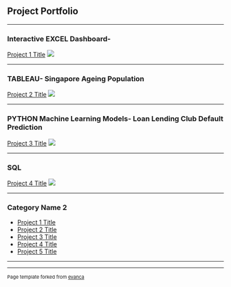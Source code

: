 ## Project Portfolio

---

### Interactive EXCEL Dashboard- 

[Project 1 Title](/sample_page)
<img src="images/dummy_thumbnail.jpg?raw=true"/>

---

### TABLEAU- Singapore Ageing Population 

[Project 2 Title](/pdf/sample_presentation.pdf)
<img src="images/dummy_thumbnail.jpg?raw=true"/>

---

### PYTHON Machine Learning Models- Loan Lending Club Default Prediction

[Project 3 Title](http://example.com/)
<img src="images/dummy_thumbnail.jpg?raw=true"/>

---

### SQL

[Project 4 Title](http://example.com/)
<img src="images/dummy_thumbnail.jpg?raw=true"/>

---

### Category Name 2

- [Project 1 Title](http://example.com/)
- [Project 2 Title](http://example.com/)
- [Project 3 Title](http://example.com/)
- [Project 4 Title](http://example.com/)
- [Project 5 Title](http://example.com/)

---




---
<p style="font-size:11px">Page template forked from <a href="https://github.com/evanca/quick-portfolio">evanca</a></p>
<!-- Remove above link if you don't want to attibute -->
